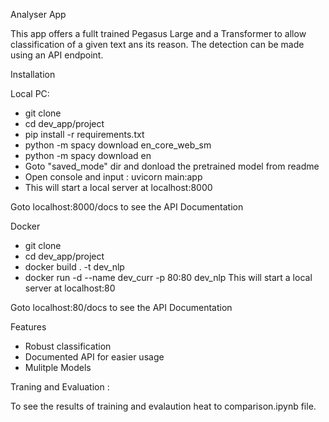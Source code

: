 Analyser App

This app offers a fullt trained Pegasus Large and a Transformer to allow classification of a given text ans its reason. The detection can be made using an API endpoint.

Installation

Local PC:

* git clone
* cd dev_app/project
* pip install -r requirements.txt
* python -m spacy download en_core_web_sm
* python -m spacy download en
* Goto "saved_mode" dir and donload the pretrained model from readme
* Open console and input : uvicorn main:app
* This will start a local server at localhost:8000

Goto localhost:8000/docs to see the API Documentation

Docker

* git clone
* cd dev_app/project
* docker build . -t dev_nlp
* docker run -d --name dev_curr -p 80:80 dev_nlp
This will start a local server at localhost:80

Goto localhost:80/docs to see the API Documentation

Features

* Robust classification
* Documented API for easier usage
* Mulitple Models

Traning and Evaluation :

To see the results of training and evalaution heat to comparison.ipynb file.